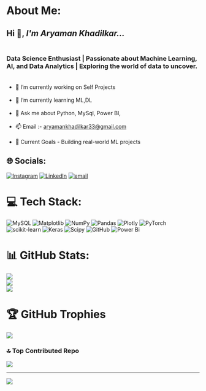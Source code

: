 # About Me:
## Hi 👋, _I'm Aryaman Khadilkar..._
### **<br>Data Science Enthusiast | Passionate about Machine Learning, AI, and Data Analytics | Exploring the world of data to uncover.<br><br>** 

- 🔭 I’m currently working on Self Projects<br><br>
- 🌱 I’m currently learning ML,DL<br><br>
- 💬 Ask me about Python, MySql, Power BI,<br><br>
- 📫 Email :- aryamankhadilkar33@gmail.com<br><br>
- 🚀 Current Goals - Building real-world ML projects


## 🌐 Socials:
[![Instagram](https://img.shields.io/badge/Instagram-%23E4405F.svg?logo=Instagram&logoColor=white)](https://instagram.com/aaryaman.18) [![LinkedIn](https://img.shields.io/badge/LinkedIn-%230077B5.svg?logo=linkedin&logoColor=white)](https://linkedin.com/in/aryaman-khadilkar-6608bb2b7) [![email](https://img.shields.io/badge/Email-D14836?logo=gmail&logoColor=white)](mailto:aryamankhadilkar33@gmail.com) 

# 💻 Tech Stack:
![MySQL](https://img.shields.io/badge/mysql-4479A1.svg?style=flat&logo=mysql&logoColor=white) ![Matplotlib](https://img.shields.io/badge/Matplotlib-%23ffffff.svg?style=flat&logo=Matplotlib&logoColor=black) ![NumPy](https://img.shields.io/badge/numpy-%23013243.svg?style=flat&logo=numpy&logoColor=white) ![Pandas](https://img.shields.io/badge/pandas-%23150458.svg?style=flat&logo=pandas&logoColor=white) ![Plotly](https://img.shields.io/badge/Plotly-%233F4F75.svg?style=flat&logo=plotly&logoColor=white) ![PyTorch](https://img.shields.io/badge/PyTorch-%23EE4C2C.svg?style=flat&logo=PyTorch&logoColor=white) ![scikit-learn](https://img.shields.io/badge/scikit--learn-%23F7931E.svg?style=flat&logo=scikit-learn&logoColor=white) ![Keras](https://img.shields.io/badge/Keras-%23D00000.svg?style=flat&logo=Keras&logoColor=white) ![Scipy](https://img.shields.io/badge/SciPy-%230C55A5.svg?style=flat&logo=scipy&logoColor=%white) ![GitHub](https://img.shields.io/badge/github-%23121011.svg?style=flat&logo=github&logoColor=white) ![Power Bi](https://img.shields.io/badge/power_bi-F2C811?style=flat&logo=powerbi&logoColor=black)
# 📊 GitHub Stats:
![](https://github-readme-stats.vercel.app/api?username=aryaman-dscodes&theme=holi&hide_border=false&include_all_commits=false&count_private=false)<br/>
![](https://nirzak-streak-stats.vercel.app/?user=aryaman-dscodes&theme=holi&hide_border=false)<br/>
![](https://github-readme-stats.vercel.app/api/top-langs/?username=aryaman-dscodes&theme=holi&hide_border=false&include_all_commits=false&count_private=false&layout=compact)

# 🏆 GitHub Trophies
![](https://github-profile-trophy.vercel.app/?username=aryaman-dscodes&theme=radical&no-frame=false&no-bg=false&margin-w=4)

### 🔝 Top Contributed Repo
![](https://github-contributor-stats.vercel.app/api?username=aryaman-dscodes&limit=5&theme=holi&combine_all_yearly_contributions=true)

---
[![](https://visitcount.itsvg.in/api?id=aryaman-dscodes&icon=0&color=0)](https://visitcount.itsvg.in)

<!-- Proudly created with GPRM ( https://gprm.itsvg.in ) -->
